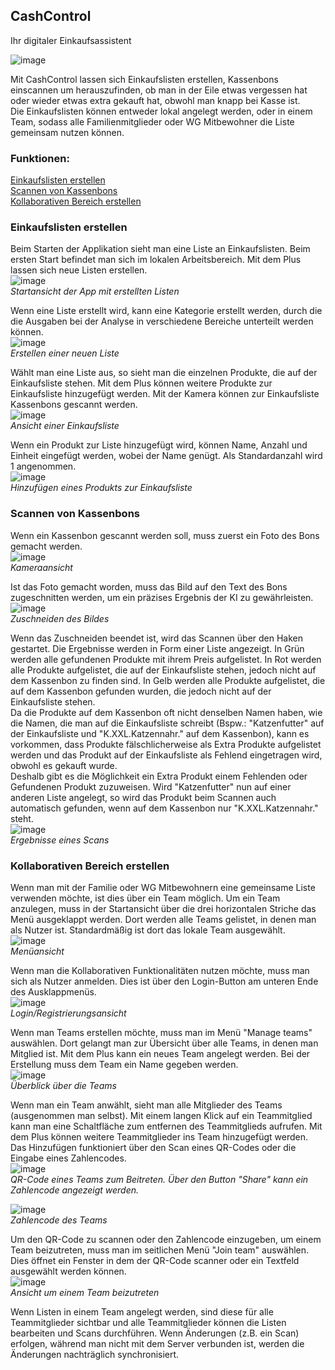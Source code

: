 ## CashControl

Ihr digitaler Einkaufsassistent

![image](./images/Storyboard.png)

Mit CashControl lassen sich Einkaufslisten erstellen, 
Kassenbons einscannen um herauszufinden, ob man in der Eile etwas vergessen hat
oder wieder etwas extra gekauft hat, obwohl man knapp bei Kasse ist.  
Die Einkaufslisten können entweder lokal angelegt werden, oder in einem Team,
sodass alle Familienmitglieder oder WG Mitbewohner die Liste gemeinsam nutzen können.

### Funktionen:  
[Einkaufslisten erstellen](#einkaufslisten-erstellen)  
[Scannen von Kassenbons](#scannen-von-kassenbons)  
[Kollaborativen Bereich erstellen](#kollaborativen-bereich-erstellen)  



### Einkaufslisten erstellen
Beim Starten der Applikation sieht man eine Liste an Einkaufslisten.
Beim ersten Start befindet man sich im lokalen Arbeitsbereich.
Mit dem Plus lassen sich neue Listen erstellen.  
![image](./images/Master%20View.png)  
*Startansicht der App mit erstellten Listen*

Wenn eine Liste erstellt wird, kann eine Kategorie erstellt werden,
durch die die Ausgaben bei der Analyse in verschiedene Bereiche unterteilt werden können.  
![image](./images/Master%20View%20-%20List%20Creation.png)  
*Erstellen einer neuen Liste*

Wählt man eine Liste aus, so sieht man die einzelnen Produkte, die auf der
Einkaufsliste stehen. Mit dem Plus können weitere Produkte zur Einkaufsliste hinzugefügt werden.
Mit der Kamera können zur Einkaufsliste Kassenbons gescannt werden.  
![image](./images/Detail%20List%20View.png)  
*Ansicht einer Einkaufsliste*

Wenn ein Produkt zur Liste hinzugefügt wird, können Name, Anzahl und Einheit eingefügt werden,
wobei der Name genügt. Als Standardanzahl wird 1 angenommen.  
![image](./images/Detail%20List%20View%20-%20Item%20Creation.png)  
*Hinzufügen eines Produkts zur Einkaufsliste*

### Scannen von Kassenbons

Wenn ein Kassenbon gescannt werden soll, muss zuerst ein Foto des Bons gemacht werden.  
![image](./images/Scanning%20View.png)  
*Kameraansicht*

Ist das Foto gemacht worden, muss das Bild auf den Text des Bons zugeschnitten werden, um ein präzises Ergebnis der KI
zu gewährleisten.  
![image](./images/Scanning%20View%20-%20Cropping%20View.png)  
*Zuschneiden des Bildes*

Wenn das Zuschneiden beendet ist, wird das Scannen über den Haken gestartet.
Die Ergebnisse werden in Form einer Liste angezeigt. In Grün werden
alle gefundenen Produkte mit ihrem Preis aufgelistet. In Rot werden alle 
Produkte aufgelistet, die auf der Einkaufsliste stehen, jedoch nicht auf dem 
Kassenbon zu finden sind. In Gelb werden alle Produkte aufgelistet, die auf dem
Kassenbon gefunden wurden, die jedoch nicht auf der Einkaufsliste stehen.  
Da die Produkte auf dem Kassenbon oft nicht denselben Namen haben, wie die 
Namen, die man auf die Einkaufsliste schreibt (Bspw.: "Katzenfutter" auf der Einkaufsliste
 und "K.XXL.Katzennahr." auf dem Kassenbon), kann es vorkommen, dass Produkte
fälschlicherweise als Extra Produkte aufgelistet werden und das Produkt auf der
Einkaufsliste als Fehlend eingetragen wird, obwohl es gekauft wurde.  
Deshalb gibt es die Möglichkeit ein Extra Produkt einem Fehlenden oder Gefundenen Produkt zuzuweisen.
Wird "Katzenfutter" nun auf einer anderen Liste angelegt, so wird das Produkt 
beim Scannen auch automatisch gefunden, wenn auf dem Kassenbon nur "K.XXL.Katzennahr." steht.  
![image](./images/Scanning%20View%20-%20Results.png)  
*Ergebnisse eines Scans*

### Kollaborativen Bereich erstellen
Wenn man mit der Familie oder WG Mitbewohnern eine gemeinsame Liste verwenden möchte,
ist dies über ein Team möglich. Um ein Team anzulegen, muss in der Startansicht
über die drei horizontalen Striche das Menü ausgeklappt werden. Dort werden
alle Teams gelistet, in denen man als Nutzer ist. Standardmäßig ist dort das 
lokale Team ausgewählt.  
![image](./images/Master%20View%20-%20Menu.png)  
*Menüansicht*

Wenn man die Kollaborativen Funktionalitäten nutzen möchte, muss man sich als Nutzer anmelden. 
Dies ist über den Login-Button am unteren Ende des Ausklappmenüs.  
![image](./images/Login.png)  
*Login/Registrierungsansicht*

Wenn man Teams erstellen möchte, muss man im Menü "Manage teams" auswählen. 
Dort gelangt man zur Übersicht über alle Teams, in denen man Mitglied ist.
Mit dem Plus kann ein neues Team angelegt werden. Bei der Erstellung muss
dem Team ein Name gegeben werden.  
![image](./images/Workspace%20View%20-%20Team%20Overview.png)  
*Überblick über die Teams*

Wenn man ein Team anwählt, sieht man alle Mitglieder des Teams (ausgenommen man selbst).
Mit einem langen Klick auf ein Teammitglied kann man eine Schaltfläche zum entfernen des 
Teammitglieds aufrufen. Mit dem Plus können weitere Teammitglieder ins Team hinzugefügt werden.
Das Hinzufügen funktioniert über den Scan eines QR-Codes oder die Eingabe eines Zahlencodes.  
![image](./images/Workspace%20View%20-%20Invite.png)  
*QR-Code eines Teams zum Beitreten. Über den Button "Share" kann ein Zahlencode angezeigt werden.*

![image](./images/Workspace%20View%20-%20InviteCode.png)  
*Zahlencode des Teams*

Um den QR-Code zu scannen oder den Zahlencode einzugeben, um einem Team beizutreten,
muss man im seitlichen Menü "Join team" auswählen. Dies öffnet ein Fenster
in dem der QR-Code scanner oder ein Textfeld ausgewählt werden können.  
![image](./images/Master%20View%20-%20Menu%20Join%20Team.png)  
*Ansicht um einem Team beizutreten*


Wenn Listen in einem Team angelegt werden, sind diese für alle Teammitglieder sichtbar
und alle Teammitglieder können die Listen bearbeiten und Scans durchführen.
Wenn Änderungen (z.B. ein Scan) erfolgen, während man nicht mit dem Server
verbunden ist, werden die Änderungen nachträglich synchronisiert.